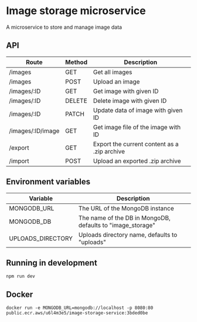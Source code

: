 # Image storage microservice

A microservice to store and manage image data

## API
| Route  | Method | Description |
| --- | --- | --- |
| /images  | GET | Get all images |
| /images  | POST | Upload an image |
| /images/:ID  | GET | Get image with given ID |
| /images/:ID  | DELETE | Delete image with given ID |
| /images/:ID  | PATCH | Update data of image with given ID |
| /images/:ID/image  | GET | Get image file of the image with ID |
| /export  | GET | Export the current content as a .zip archive |
| /import  | POST | Upload an exported .zip archive |

## Environment variables
| Variable  | Description |
| --- | --- |
| MONGODB_URL  | The URL of the MongoDB instance |
| MONGODB_DB  | The name of the DB in MongoDB, defaults to  "image_storage" |
| UPLOADS_DIRECTORY  | Uploads directory name, defaults to  "uploads" |

## Running in development

```
npm run dev
```

## Docker

```
docker run -e MONGODB_URL=mongodb://localhost -p 8080:80 public.ecr.aws/u6l4m3e5/image-storage-service:3bded0be
```